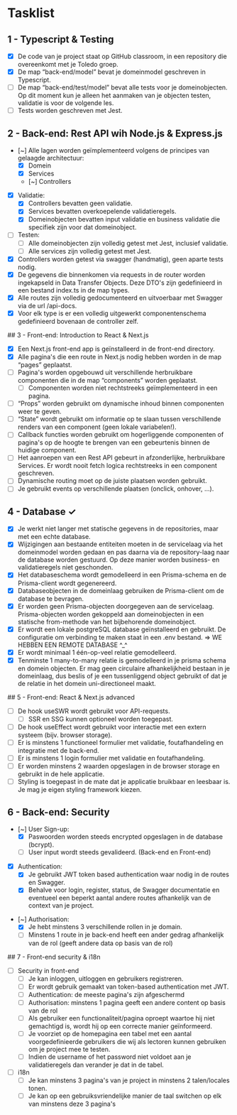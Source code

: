 # Tasklist
## 1 - Typescript & Testing
- [x] De code van je project staat op GitHub classroom, in een repository die overeenkomt met je Toledo groep.
- [x] De map “back-end/model” bevat je domeinmodel geschreven in Typescript.
- [ ] De map “back-end/test/model” bevat alle tests voor je domeinobjecten. Op dit moment kun je alleen het aanmaken van je objecten testen, validatie is voor de volgende les.
- [ ] Tests worden geschreven met Jest.

## 2 - Back-end: Rest API wih Node.js & Express.js
- [~] Alle lagen worden geïmplementeerd volgens de principes van gelaagde architectuur:
    - [x] Domein
    - [x] Services
    - [~] Controllers
- [x] Validatie:
    - [x] Controllers bevatten geen validatie.
    - [x] Services bevatten overkoepelende validatieregels.
    - [x] Domeinobjecten bevatten input validatie en business validatie die specifiek zijn voor dat domeinobject.
- [ ] Testen:
    - [ ] Alle domeinobjecten zijn volledig getest met Jest, inclusief validatie.
    - [ ] Alle services zijn volledig getest met Jest.
- [x] Controllers worden getest via swagger (handmatig), geen aparte tests nodig.
- [x] De gegevens die binnenkomen via requests in de router worden ingekapseld in Data Transfer Objects. Deze DTO's zijn gedefinieerd in een bestand index.ts in de map types.
- [x] Alle routes zijn volledig gedocumenteerd en uitvoerbaar met Swagger via de url /api-docs.
- [x] Voor elk type is er een volledig uitgewerkt componentenschema gedefinieerd bovenaan de controller zelf.

## 3 - Front-end: Introduction to React & Next.js
- [x] Een Next.js front-end app is geïnstalleerd in de front-end directory.
- [x] Alle pagina's die een route in Next.js nodig hebben worden in de map “pages” geplaatst.
- [ ] Pagina's worden opgebouwd uit verschillende herbruikbare componenten die in de map “components” worden geplaatst.
    - [ ] Componenten worden niet rechtstreeks geïmplementeerd in een pagina.
- [ ] “Props” worden gebruikt om dynamische inhoud binnen componenten weer te geven.
- [ ] “State” wordt gebruikt om informatie op te slaan tussen verschillende renders van een component (geen lokale variabelen!).
- [ ] Callback functies worden gebruikt om hogerliggende componenten of pagina's op de hoogte te brengen van een gebeurtenis binnen de huidige component.
- [ ] Het aanroepen van een Rest API gebeurt in afzonderlijke, herbruikbare Services. Er wordt nooit fetch logica rechtstreeks in een component geschreven.
- [ ] Dynamische routing moet op de juiste plaatsen worden gebruikt.
- [ ] Je gebruikt events op verschillende plaatsen (onclick, onhover, ...).

## 4 - Database ✓
- [x] Je werkt niet langer met statische gegevens in de repositories, maar met een echte database.
- [x] Wijzigingen aan bestaande entiteiten moeten in de servicelaag via het domeinmodel worden gedaan en pas daarna via de repository-laag naar de database worden gestuurd. Op deze manier worden business- en validatieregels niet geschonden.
- [x] Het databaseschema wordt gemodelleerd in een Prisma-schema en de Prisma-client wordt gegenereerd.
- [x] Databaseobjecten in de domeinlaag gebruiken de Prisma-client om de database te bevragen.
- [x] Er worden geen Prisma-objecten doorgegeven aan de servicelaag. Prisma-objecten worden gekoppeld aan domeinobjecten in een statische from-methode van het bijbehorende domeinobject.
- [x] Er wordt een lokale postgreSQL database geïnstalleerd en gebruikt. De configuratie om verbinding te maken staat in een .env bestand.
   => WE HEBBEN EEN REMOTE DATABASE ^_^
- [x] Er wordt minimaal 1 één-op-veel relatie gemodelleerd.
- [x] Tenminste 1 many-to-many relatie is gemodelleerd in je prisma schema en domein objecten. Er mag geen circulaire afhankelijkheid bestaan in je domeinlaag, dus beslis of je een tussenliggend object gebruikt of dat je de relatie in het domein uni-directioneel maakt.

## 5 - Front-end: React & Next.js advanced
- [ ] De hook useSWR wordt gebruikt voor API-requests.
    - [ ] SSR en SSG kunnen optioneel worden toegepast.
- [ ] De hook useEffect wordt gebruikt voor interactie met een extern systeem (bijv. browser storage).
- [ ] Er is minstens 1 functioneel formulier met validatie, foutafhandeling en integratie met de back-end.
- [ ] Er is minstens 1 login formulier met validatie en foutafhandeling.
- [ ] Er worden minstens 2 waarden opgeslagen in de browser storage en gebruikt in de hele applicatie.
- [ ] Styling is toegepast in de mate dat je applicatie bruikbaar en leesbaar is. Je mag je eigen styling framework kiezen.

## 6 - Back-end: Security
- [~] User Sign-up:
    - [x] Paswoorden worden steeds encrypted opgeslagen in de database (bcrypt).
    - [ ] User input wordt steeds gevalideerd. (Back-end en Front-end)
- [x] Authentication:
    - [x] Je gebruikt JWT token based authentication waar nodig in de routes en Swagger. 
    - [x] Behalve voor login, register, status, de Swagger documentatie en eventueel een beperkt aantal andere routes afhankelijk van de context van je project.
- [~] Authorisation:
    - [x] Je hebt minstens 3 verschillende rollen in je domain.
    - [ ] Minstens 1 route in je back-end heeft een ander gedrag afhankelijk van de rol (geeft andere data op basis van de rol)

## 7 - Front-end security & i18n
- [ ] Security in front-end
    - [ ] Je kan inloggen, uitloggen en gebruikers registreren.
    - [ ] Er wordt gebruik gemaakt van token-based authentication met JWT.
    - [ ] Authentication: de meeste pagina's zijn afgeschermd
    - [ ] Authorisation: minstens 1 pagina geeft een andere content op basis van de rol
    - [ ] Als gebruiker een functionaliteit/pagina oproept waartoe hij niet gemachtigd is, wordt hij op een correcte manier geïnformeerd.
    - [ ] Je voorziet op de homepagina een tabel met een aantal voorgedefinieerde gebruikers die wij als lectoren kunnen gebruiken om je project mee te testen. 
    - [ ] Indien de username of het password niet voldoet aan je validatieregels dan verander je dat in de tabel.

- [ ] i18n
    - [ ] Je kan minstens 3 pagina's van je project in minstens 2 talen/locales tonen.
    - [ ] Je kan op een gebruiksvriendelijke manier de taal switchen op elk van minstens deze 3 pagina's